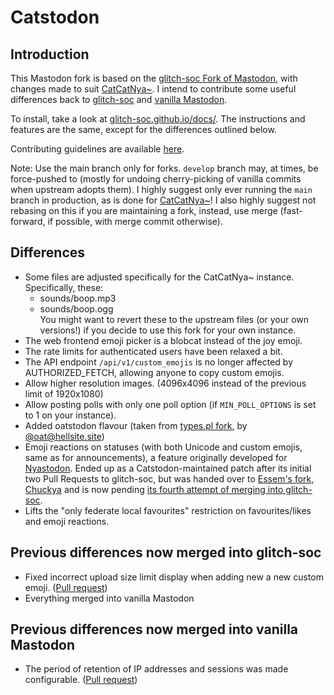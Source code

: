 # Catstodon

## Introduction

This Mastodon fork is based on the [glitch-soc Fork of Mastodon](https://github.com/glitch-soc/mastodon), with changes made to suit [CatCatNya~](https://catcatnya.com).
I intend to contribute some useful differences back to [glitch-soc](https://github.com/glitch-soc/mastodon) and [vanilla Mastodon](https://github.com/mastodon/mastodon).

To install, take a look at [glitch-soc.github.io/docs/](https://glitch-soc.github.io/docs/). The instructions and features are the same, except for the differences outlined below.

Contributing guidelines are available [here](CONTRIBUTING.md).

Note: Use the main branch only for forks. `develop` branch may, at times,
be force-pushed to (mostly for undoing cherry-picking of vanilla commits when upstream adopts them).
I highly suggest only ever running the `main` branch in production, as is done for [CatCatNya~](https://catcatnya.com)!
I also highly suggest not rebasing on this if you are maintaining a fork,
instead, use merge (fast-forward, if possible, with merge commit otherwise).

## Differences

- Some files are adjusted specifically for the CatCatNya~ instance. Specifically, these:
  - sounds/boop.mp3
  - sounds/boop.ogg
    <br>You might want to revert these to the upstream files (or your own versions!) if you decide to use this fork for your own instance.
- The web frontend emoji picker is a blobcat instead of the joy emoji.
- The rate limits for authenticated users have been relaxed a bit.
- The API endpoint `/api/v1/custom_emojis` is no longer affected by AUTHORIZED_FETCH, allowing anyone to copy custom emojis.
- Allow higher resolution images. (4096x4096 instead of the previous limit of 1920x1080)
- Allow posting polls with only one poll option (if `MIN_POLL_OPTIONS` is set to 1 on your instance).
- Added oatstodon flavour (taken from [types.pl fork](https://github.com/ralsei/types.pl), by [@oat@hellsite.site](https://hellsite.site/@oat))
- Emoji reactions on statuses (with both Unicode and custom emojis, same as for announcements), a feature originally developed for [Nyastodon](https://git.bsd.gay/fef/nyastodon).
  Ended up as a Catstodon-maintained patch after its initial two Pull Requests to glitch-soc, but was handed over to [Essem's fork, Chuckya](https://github.com/TheEssem/mastodon) and is now pending [its fourth attempt of merging into glitch-soc](https://github.com/glitch-soc/mastodon/pull/2462).
- Lifts the "only federate local favourites" restriction on favourites/likes and emoji reactions.

## Previous differences now merged into glitch-soc

- Fixed incorrect upload size limit display when adding new a new custom emoji. ([Pull request](https://github.com/glitch-soc/mastodon/pull/1763))
- Everything merged into vanilla Mastodon

## Previous differences now merged into vanilla Mastodon

- The period of retention of IP addresses and sessions was made configurable. ([Pull request](https://github.com/mastodon/mastodon/pull/18757))
